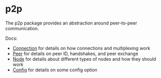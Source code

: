 # p2p

The p2p package provides an abstraction around peer-to-peer communication.

Docs:

- [Connection](https://github.com/cometbft/cometbft/blob/v0.34.x/spec/p2p/connection.md) for details on how connections and multiplexing work
- [Peer](https://github.com/cometbft/cometbft/blob/v0.34.x/spec/p2p/node.md) for details on peer ID, handshakes, and peer exchange
- [Node](https://github.com/cometbft/cometbft/blob/v0.34.x/spec/p2p/node.md) for details about different types of nodes and how they should work
- [Config](https://github.com/cometbft/cometbft/blob/v0.34.x/spec/p2p/config.md) for details on some config option
